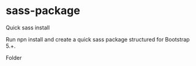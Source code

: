 # sass-package
Quick sass install

Run npn install and create a quick sass package structured for Bootstrap 5.+.

Folder




